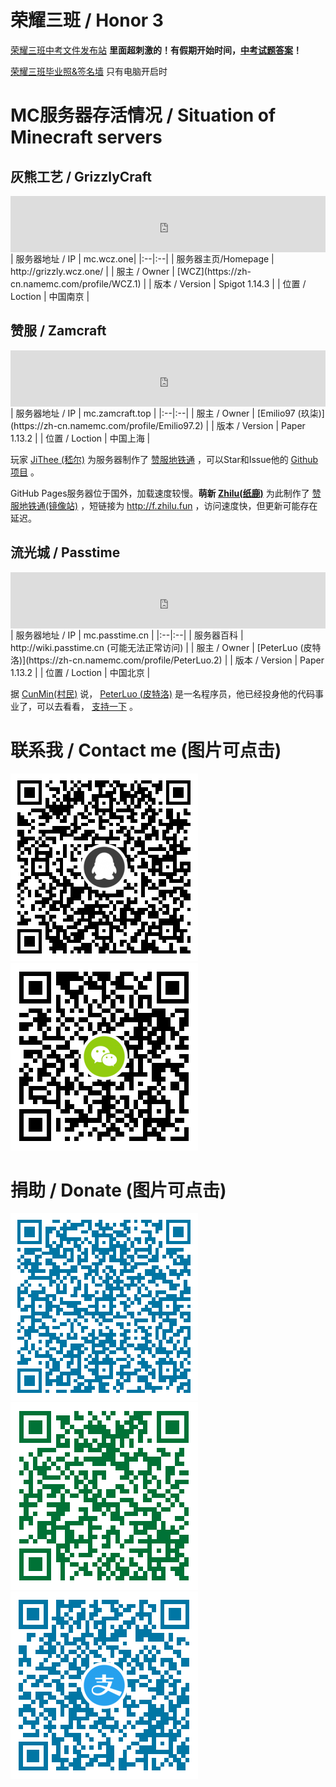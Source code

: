 # 荣耀三班  / Honor 3

[荣耀三班中考文件发布站](http://file.zhilu.fun) **里面超刺激的！有假期开始时间，[中考试题答案](http://mp.weixin.qq.com/s?__biz=MzAxODI2NTIyMw==&mid=2452997479&idx=1&sn=61068a8c7cddec76ccfe3faf0b6c8586&chksm=8c19808fbb6e09999af5844394650385483a5da08041a67dceaf0a4acd4abdfe4bce52e2b8e8&mpshare=1&scene=23&srcid=0705BlrVcQpfWB6PuO5tQP2z#rd)！**

[荣耀三班毕业照&签名墙](http://HONOR3.zhilu.fun) 只有电脑开启时

# MC服务器存活情况 / Situation of Minecraft servers

## 灰熊工艺 / GrizzlyCraft

<iframe style="width:728px;height:90px;max-width:100%;border:none;display:block;margin:auto" src="https://namemc.com/server/mc.wcz.one/embed" width="728" height="90"></iframe>
| 服务器地址 / IP | mc.wcz.one|
|:--|:--|
| 服务器主页/Homepage | http://grizzly.wcz.one/ |
| 服主 / Owner | [WCZ](https://zh-cn.namemc.com/profile/WCZ.1) |
| 版本 / Version | Spigot 1.14.3 |
| 位置 / Loction | 中国南京 |

##  赞服 / Zamcraft

<iframe style="width:728px;height:90px;max-width:100%;border:none;display:block;margin:auto" src="https://namemc.com/server/mc.zamcraft.top/embed" width="728" height="90"></iframe>
| 服务器地址 / IP | mc.zamcraft.top |
|:--|:--|
| 服主 / Owner | [Emilio97 (玖柒)](https://zh-cn.namemc.com/profile/Emilio97.2) |
| 版本 / Version | Paper 1.13.2 |
| 位置 / Loction | 中国上海 |

玩家 [JiThee (嵇尔)](https://zh-cn.namemc.com/profile/JiThee.1) 为服务器制作了 [赞服地铁通](http://zamsub.JiThee.name) ，可以Star和Issue他的 [Github项目](https://github.com/JiYouMCC/zamsub) 。

GitHub Pages服务器位于国外，加载速度较慢。**萌新 [Zhilu(纸鹿)](https://zh-cn.namemc.com/profile/Zhilu.2)** 为此制作了 [赞服地铁通(镜像站)](http://l33z22l11.gitee.io/zamsub/) ，短链接为 http://f.zhilu.fun ，访问速度快，但更新可能存在延迟。

## 流光城 / Passtime

<iframe style="width:728px;height:90px;max-width:100%;border:none;display:block;margin:auto" src="https://namemc.com/server/mc.passtime.cn/embed" width="728" height="90"></iframe>
| 服务器地址 / IP | mc.passtime.cn |
|:--|:--|
| 服务器百科 | http://wiki.passtime.cn (可能无法正常访问) |
| 服主 / Owner | [PeterLuo (皮特洛)](https://zh-cn.namemc.com/profile/PeterLuo.2) |
| 版本 / Version | Paper 1.13.2 |
| 位置 / Loction | 中国北京 |

据 [CunMin(村民)](https://zh-cn.namemc.com/profile/CunMin.1) 说， [PeterLuo (皮特洛)](https://zh-cn.namemc.com/profile/PeterLuo.1) 是一名程序员，他已经投身他的代码事业了，可以去看看， [支持一下](http://passtime.cn) 。

# 联系我 / Contact me (图片可点击)

<a href="https://qm.qq.com/cgi-bin/qm/qr?k=By2DluATPoV1etsCS0xctV5Re-XNm7QX"><img border="0" src="/img/QQ.png" /></a>
<a href ="https://u.wechat.com/MExxXhrih9746MRfr7DjEJU"><img border="0" src="/img/WeChat.png" /></a>

# 捐助 / Donate (图片可点击)

<a href="https://i.qianbao.qq.com/wallet/sqrcode.htm?m=tenpay&f=wallet&u=2399052066&a=1&n=%CE%96%CA%B0%E2%81%B1%CB%A1%E1%B5%98&ac=CAEQosL69wgY-6jG6QU%3D_xxx_sign"><img border="0" src="/img/QQPay.png" /></a>
<a href="wxp://f2f0V-TNi3ywRkn0IPIz1HQklPzvrz298S0w"><img border="0" src="/img/WeChatPay.png" /></a>
<a href="https://qr.alipay.com/fkx02192b7vaststlomwe84?t=1563531751809"><img border="0" src="/img/AliPay.png" /></a>